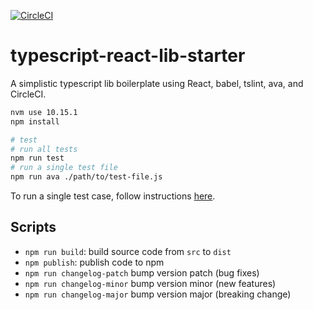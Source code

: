 [![CircleCI](https://circleci.com/gh/puncsky/typescript-react-lib-starter.svg?style=svg)](https://circleci.com/gh/puncsky/typescript-react-lib-starter)

# typescript-react-lib-starter

A simplistic typescript lib boilerplate using React, babel, tslint, ava, and CircleCI.

```bash
nvm use 10.15.1
npm install

# test
# run all tests
npm run test
# run a single test file
npm run ava ./path/to/test-file.js
```

To run a single test case, follow instructions [here](https://github.com/avajs/ava/blob/master/docs/01-writing-tests.md#running-specific-tests).

## Scripts

- `npm run build`: build source code from `src` to `dist`
- `npm publish`: publish code to npm
- `npm run changelog-patch` bump version patch (bug fixes)
- `npm run changelog-minor` bump version minor (new features)
- `npm run changelog-major` bump version major (breaking change)
